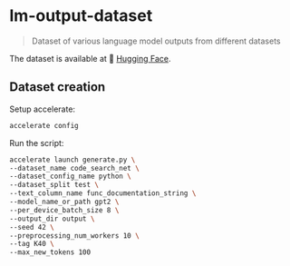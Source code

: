 # lm-output-dataset
> Dataset of various language model outputs from different datasets


The dataset is available at 🤗 [Hugging Face](https://huggingface.co/datasets/andstor/output).


## Dataset creation

Setup accelerate:
```bash
accelerate config
```

Run the script:
```bash
accelerate launch generate.py \
--dataset_name code_search_net \
--dataset_config_name python \
--dataset_split test \
--text_column_name func_documentation_string \
--model_name_or_path gpt2 \
--per_device_batch_size 8 \
--output_dir output \
--seed 42 \
--preprocessing_num_workers 10 \ 
--tag K40 \
--max_new_tokens 100
```